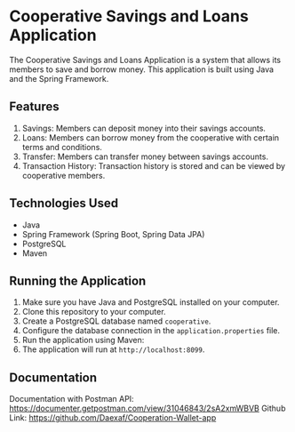 # Cooperative Savings and Loans Application

The Cooperative Savings and Loans Application is a system that allows its members to save and borrow money. This application is built using Java and the Spring Framework.

## Features

1. Savings: Members can deposit money into their savings accounts.
2. Loans: Members can borrow money from the cooperative with certain terms and conditions.
3. Transfer: Members can transfer money between savings accounts.
4. Transaction History: Transaction history is stored and can be viewed by cooperative members.

## Technologies Used

- Java
- Spring Framework (Spring Boot, Spring Data JPA)
- PostgreSQL
- Maven

## Running the Application

1. Make sure you have Java and PostgreSQL installed on your computer.
2. Clone this repository to your computer.
3. Create a PostgreSQL database named `cooperative`.
4. Configure the database connection in the `application.properties` file.
5. Run the application using Maven:
6. The application will run at `http://localhost:8099`.

## Documentation
Documentation with Postman API: https://documenter.getpostman.com/view/31046843/2sA2xmWBVB
Github Link: https://github.com/Daexaf/Cooperation-Wallet-app
